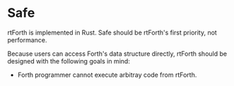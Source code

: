 Safe
====

rtForth is implemented in Rust. Safe should be rtForth's first priority, not performance.

Because users can access Forth's data structure directly, rtForth should be
designed with the following goals in mind:

* Forth programmer cannot execute arbitray code from rtForth.
